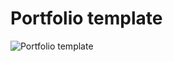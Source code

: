 # Portfolio template
![Portfolio template](https://github.com/shadw77/angular-sessions/assets/67728425/1d0b69d7-c6ca-4d13-b761-3588ab262d08)
